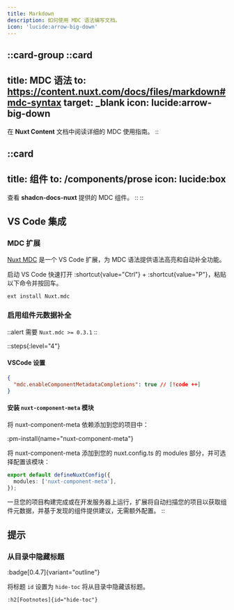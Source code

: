 ```yaml
---
title: Markdown
description: 如何使用 MDC 语法编写文档。
icon: 'lucide:arrow-big-down'
---
```


::card-group
  ::card
  ---
  title: MDC 语法
  to: https://content.nuxt.com/docs/files/markdown#mdc-syntax
  target: _blank
  icon: lucide:arrow-big-down
  ---
  在 **Nuxt Content** 文档中阅读详细的 MDC 使用指南。
  ::

  ::card
  ---
  title: 组件
  to: /components/prose
  icon: lucide:box
  ---
  查看 **shadcn-docs-nuxt** 提供的 MDC 组件。
  ::
::

## VS Code 集成

### MDC 扩展

[Nuxt MDC](https://marketplace.visualstudio.com/items?itemName=Nuxt.mdc) 是一个 VS Code 扩展，为 MDC 语法提供语法高亮和自动补全功能。

启动 VS Code 快速打开 :shortcut{value="Ctrl"} + :shortcut{value="P"}，粘贴以下命令并按回车。

```
ext install Nuxt.mdc
```

### 启用组件元数据补全

::alert
需要 `Nuxt.mdc >= 0.3.1`
::

::steps{:level="4"}
#### VSCode 设置

```json [.vscode/settings.json] line-numbers
{
  "mdc.enableComponentMetadataCompletions": true // [!code ++]
}
```

#### 安装 `nuxt-component-meta` 模块

将 nuxt-component-meta 依赖添加到您的项目中：

:pm-install{name="nuxt-component-meta"}

将 nuxt-component-meta 添加到您的 nuxt.config.ts 的 modules 部分，并可选择配置该模块：

```ts [nuxt.config.ts]
export default defineNuxtConfig({
  modules: ['nuxt-component-meta'],
});
```

一旦您的项目构建完成或在开发服务器上运行，扩展将自动扫描您的项目以获取组件元数据，并基于发现的组件提供建议，无需额外配置。
::

## 提示

### 从目录中隐藏标题
:badge[0.4.7]{variant="outline"}

将标题 `id` 设置为 `hide-toc` 将从目录中隐藏该标题。

```mdc
:h2[Footnotes]{id="hide-toc"}
```
